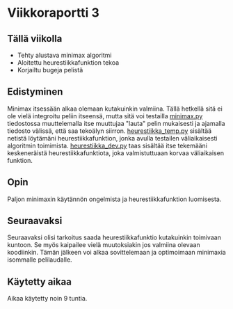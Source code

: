 # Viikkoraportti 3

## Tällä viikolla

- Tehty alustava minimax algoritmi
- Aloitettu heurestiikkafunktion tekoa
- Korjailtu bugeja pelistä

## Edistyminen

Minimax itsessään alkaa olemaan kutakuinkin valmiina. Tällä hetkellä sitä ei ole vielä integroitu peliin itseensä, mutta sitä voi testailla [minimax.py](/src/tekoaly/minimax.py) tiedostossa muuttelemalla itse muuttujaa "lauta" pelin mukaisesti ja ajamalla tiedosto välissä, että saa tekoälyn siirron. [heurestiikka_temp.py](/src/tekoaly/heurestiikka_temp.py) sisältää netistä löytämäni heurestiikkafunktion, jonka avulla testailen väliaikaisesti algoritmin toimimista. [heurestiikka_dev.py](/src/tekoaly/heurestiikka_dev.py) taas sisältää itse tekemääni keskeneräistä heurestiikkafunktiota, joka valmistuttuaan korvaa väliaikaisen funktion.

## Opin

Paljon minimaxin käytännön ongelmista ja heurestiikkafunktion luomisesta.

## Seuraavaksi

Seuraavaksi olisi tarkoitus saada heurestiikkafunktio kutakuinkin toimivaan kuntoon. Se myös kaipailee vielä muutoksiakin jos valmiina olevaan koodiinkin. Tämän jälkeen voi alkaa sovittelemaan ja optimoimaan minimaxia isommalle pelilaudalle.

## Käytetty aikaa

Aikaa käytetty noin 9 tuntia.
